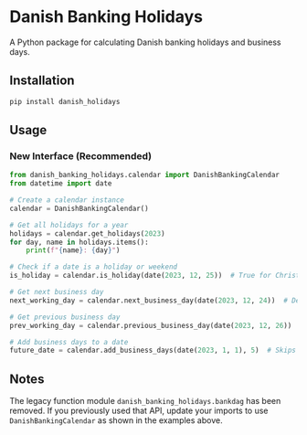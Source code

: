 # Danish Banking Holidays

A Python package for calculating Danish banking holidays and business days.

## Installation

```bash
pip install danish_holidays
```

## Usage

### New Interface (Recommended)

```python
from danish_banking_holidays.calendar import DanishBankingCalendar
from datetime import date

# Create a calendar instance
calendar = DanishBankingCalendar()

# Get all holidays for a year
holidays = calendar.get_holidays(2023)
for day, name in holidays.items():
    print(f"{name}: {day}")

# Check if a date is a holiday or weekend
is_holiday = calendar.is_holiday(date(2023, 12, 25))  # True for Christmas

# Get next business day
next_working_day = calendar.next_business_day(date(2023, 12, 24))  # Dec 27th (after Christmas)

# Get previous business day
prev_working_day = calendar.previous_business_day(date(2023, 12, 26))  # Dec 22nd

# Add business days to a date
future_date = calendar.add_business_days(date(2023, 1, 1), 5)  # Skips weekends and holidays
```

## Notes

The legacy function module `danish_banking_holidays.bankdag` has been removed. If you
previously used that API, update your imports to use `DanishBankingCalendar` as shown
in the examples above.
```
